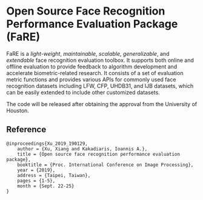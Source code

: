 # Open Source Face Recognition Performance Evaluation Package (FaRE)

FaRE is a *light-weight*, *maintainable*, *scalable*, *generalizable*, and *extendable* face recognition evaluation toolbox. It supports both online and offline evaluation to provide feedback to algorithm development and accelerate biometric-related research.
It consists of a set of evaluation metric functions and provides various APIs for commonly used face recognition datasets including LFW, CFP, UHDB31, and IJB datasets, which can be easily extended to include other customized datasets. 

The code will be released after obtaining the approval from the University of Houston.

## Reference
```
@inproceedings{Xu_2019_190129,
	author = {Xu, Xiang and Kakadiaris, Ioannis A.},
	title = {Open source face recognition performance evaluation package},
	booktitle = {Proc. International Conference on Image Processing},
	year = {2019},
	address = {Taipei, Taiwan},
	pages = {1-5},
	month = {Sept. 22-25}
}
```
